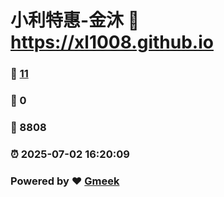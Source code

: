 # 小利特惠-金沐 :link: https://xl1008.github.io 
### :page_facing_up: [11](https://xl1008.github.io/tag.html) 
### :speech_balloon: 0 
### :hibiscus: 8808 
### :alarm_clock: 2025-07-02 16:20:09 
### Powered by :heart: [Gmeek](https://github.com/Meekdai/Gmeek)
